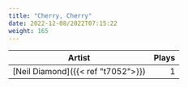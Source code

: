 ```yaml
---
title: "Cherry, Cherry"
date: 2022-12-08/2022T07:15:22
weight: 165
---
```




 Artist | Plays 
----- | -----:
[Neil Diamond]({{< ref "t7052">}}) | 1
